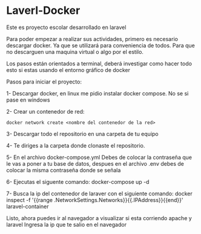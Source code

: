 # Laverl-Docker


Este es proyecto escolar desarrollado en laravel


Para poder empezar a realizar sus actividades, primero es necesario descargar docker.
Ya que se utilizará para conveniencia de todos. Para que no descarguen una maquina virtual o algo por el estilo.

Los pasos están orientados a terminal, deberá investigar como hacer todo esto si estas usando el entorno gráfico de docker

Pasos para iniciar el proyecto:

1- Descargar docker, en linux me pidio instalar docker compose. No se si pase en windows

2- Crear un contenedor de red:

    docker network create <nombre del contenedor de la red>

3- Descargar todo el repositorio en una carpeta de tu equipo

4- Te diriges a la carpeta donde clonaste el repositorio.

5- En el archivo docker-compose.yml
    Debes de colocar la contraseña que le vas a poner a tu base de datos, despues en el archivo .env debes de colocar la misma contraseña donde se señala

6- Ejecutas el siguente comando:
    docker-compose up -d

7- Busca la ip del contenedor de laraver con el siguiente comando:
    docker inspect -f '{{range .NetworkSettings.Networks}}{{.IPAddress}}{{end}}' laravel-container


Listo, ahora puedes ir al navegador a visualizar si esta corriendo apache y laravel
Ingresa la ip que te salio en el navegador



